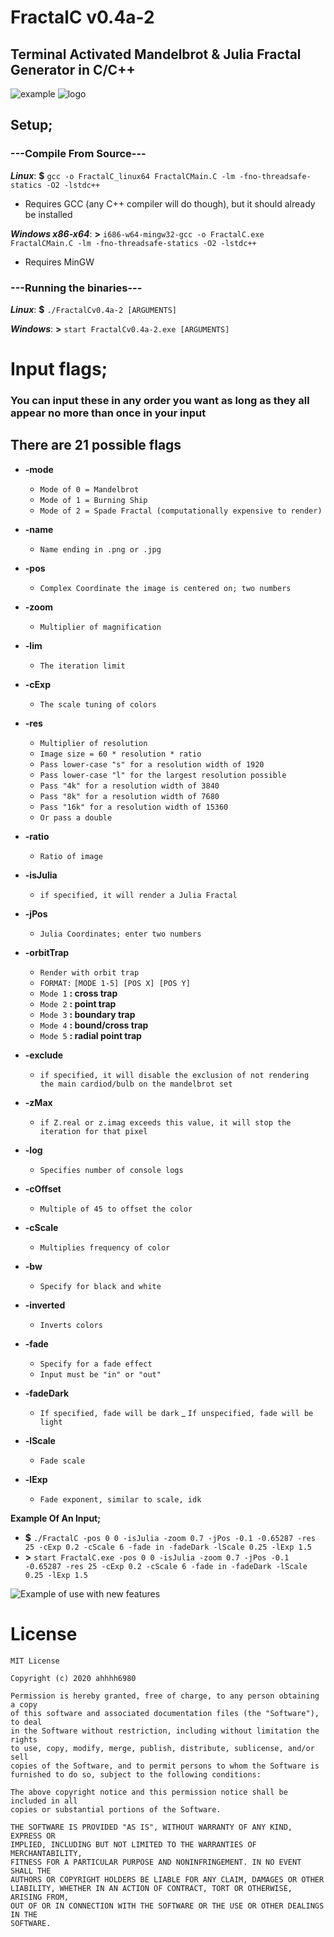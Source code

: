 

# FractalC  v0.4a-2
## Terminal Activated Mandelbrot & Julia Fractal Generator in C/C++
![example](https://i.imgur.com/xeWEB2n.png)
![logo](https://i.imgur.com/9MKpYtN.png)
## Setup;

### ---Compile From Source---
***Linux***: **$** `gcc -o FractalC_linux64 FractalCMain.C -lm -fno-threadsafe-statics -O2 -lstdc++`
- Requires GCC (any C++ compiler will do though), but it should already be installed

***Windows x86-x64***: **>** `i686-w64-mingw32-gcc -o FractalC.exe FractalCMain.C -lm -fno-threadsafe-statics -O2 -lstdc++`
- Requires MinGW

### ---Running the binaries---
***Linux***: **$** `./FractalCv0.4a-2 [ARGUMENTS]`

***Windows***: **>** `start FractalCv0.4a-2.exe [ARGUMENTS]`
# Input flags;
### You can input these in any order you want as long as they all appear no more than once in your input
## There are 21 possible flags
* **-mode**
	- `Mode of 0 = Mandelbrot`
	- `Mode of 1 = Burning Ship`
	- `Mode of 2 = Spade Fractal (computationally expensive to render)`

* **-name**
	- `Name ending in .png or .jpg`
	
* **-pos**
	 - `Complex Coordinate the image is centered on; two numbers`

* **-zoom**
	- `Multiplier of magnification`

* **-lim**
	- `The iteration limit`

* **-cExp**
	- `The scale tuning of colors`
	
* **-res**
	- `Multiplier of resolution`
	- `Image size = 60 * resolution * ratio`
	- `Pass lower-case "s" for a resolution width of 1920`
	- `Pass lower-case "l" for the largest resolution possible`
	- `Pass "4k" for a resolution width of 3840`
	- `Pass "8k" for a resolution width of 7680`
	- `Pass "16k" for a resolution width of 15360`
	- `Or pass a double`	
	
* **-ratio**
	- `Ratio of image`
	
* **-isJulia**
	- `if specified, it will render a Julia Fractal`

* **-jPos**
	- `Julia Coordinates; enter two numbers`

* **-orbitTrap**
	- `Render with orbit trap`
	- `FORMAT:` `[MODE 1-5] [POS X] [POS Y]`
	- `Mode 1` **: cross trap**
	- `Mode 2` **: point trap**
	- `Mode 3` **: boundary trap**
	- `Mode 4` **: bound/cross trap**
	- `Mode 5` **: radial point trap**

* **-exclude**
	- `if specified, it will disable the exclusion of not rendering the main cardiod/bulb on the mandelbrot set`

* **-zMax**
	- `if Z.real or z.imag exceeds this value, it will stop the iteration for that pixel`

* **-log**
	- `Specifies number of console logs`

* **-cOffset**
	- `Multiple of 45 to offset the color`

* **-cScale**
	- `Multiplies frequency of color`
* **-bw**
	- `Specify for black and white`
* **-inverted**
	- `Inverts colors`
* **-fade**
	- `Specify for a fade effect`
	- `Input must be "in" or "out"`
* **-fadeDark**
	- `If specified, fade will be dark`
	_ `If unspecified, fade will be light`
* **-lScale**
	- `Fade scale`
* **-lExp**
	- `Fade exponent, similar to scale, idk`
	
**Example Of An Input;**
- **$** `./FractalC -pos 0 0 -isJulia -zoom 0.7 -jPos -0.1 -0.65287 -res 25 -cExp 0.2 -cScale 6 -fade in -fadeDark -lScale 0.25 -lExp 1.5 `
- **>** `start FractalC.exe -pos 0 0 -isJulia -zoom 0.7 -jPos -0.1 -0.65287 -res 25 -cExp 0.2 -cScale 6 -fade in -fadeDark -lScale 0.25 -lExp 1.5 `

![Example of use with new features](https://i.imgur.com/0aYx7Ig.png)
# License
```
MIT License

Copyright (c) 2020 ahhhh6980

Permission is hereby granted, free of charge, to any person obtaining a copy
of this software and associated documentation files (the "Software"), to deal
in the Software without restriction, including without limitation the rights
to use, copy, modify, merge, publish, distribute, sublicense, and/or sell
copies of the Software, and to permit persons to whom the Software is
furnished to do so, subject to the following conditions:

The above copyright notice and this permission notice shall be included in all
copies or substantial portions of the Software.

THE SOFTWARE IS PROVIDED "AS IS", WITHOUT WARRANTY OF ANY KIND, EXPRESS OR
IMPLIED, INCLUDING BUT NOT LIMITED TO THE WARRANTIES OF MERCHANTABILITY,
FITNESS FOR A PARTICULAR PURPOSE AND NONINFRINGEMENT. IN NO EVENT SHALL THE
AUTHORS OR COPYRIGHT HOLDERS BE LIABLE FOR ANY CLAIM, DAMAGES OR OTHER
LIABILITY, WHETHER IN AN ACTION OF CONTRACT, TORT OR OTHERWISE, ARISING FROM,
OUT OF OR IN CONNECTION WITH THE SOFTWARE OR THE USE OR OTHER DEALINGS IN THE
SOFTWARE.
```

